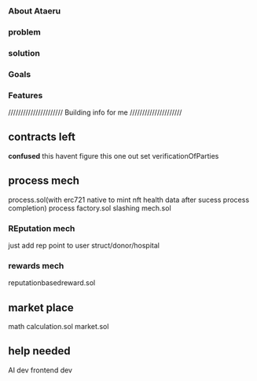 ### About Ataeru 

### problem

### solution

### Goals

### Features

//////////////////////
Building info for me
/////////////////////
## contracts left


**confused** this havent figure  this one out set
verificationOfParties


## process mech 
process.sol(with erc721 native to mint nft health data after sucess process completion)
process factory.sol
slashing mech.sol

### REputation mech
just add rep point to user struct/donor/hospital

### rewards mech
reputationbasedreward.sol

## market place
math calculation.sol
market.sol

## help needed
AI dev
frontend dev